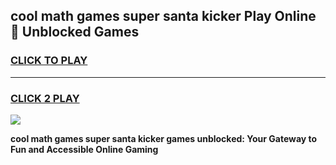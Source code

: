
## cool math games super santa kicker Play Online 👋 Unblocked Games
<h3>
<a href="https://news.freeplayer.one?title=cool_math_games_super_santa_kicker&ref=17CMG">CLICK TO PLAY</a></h3>
<hr>

<h3>
<a href="https://news.freeplayer.one?title=cool_math_games_super_santa_kicker&ref=17CMG">CLICK 2 PLAY</a>
  
</h3>

<a href="https://news.freeplayer.one?title=cool_math_games_super_santa_kicker&ref=17CMG/"><img src="https://clearcache.store/games.png"></a>


**cool math games super santa kicker games unblocked: Your Gateway to Fun and Accessible Online Gaming**
